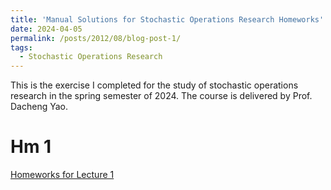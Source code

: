 ```yaml
---
title: 'Manual Solutions for Stochastic Operations Research Homeworks'
date: 2024-04-05
permalink: /posts/2012/08/blog-post-1/
tags:
  - Stochastic Operations Research
---
```


This is the exercise I completed for the study of stochastic operations research in the spring semester of 2024. The course is delivered by Prof. Dacheng Yao.

Hm 1
======
[Homeworks for Lecture 1](https://github.com/XiayangLi2301/XiayangLi2301.github.io/blob/master/files/HW_1_Xia-Yang_Li_SOR.pdf)
